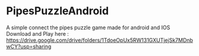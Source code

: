 # PipesPuzzleAndroid
A simple connect the pipes puzzle game made for android and IOS
Download and Play here : https://drive.google.com/drive/folders/1TdoeOpUx5RW131GXUTjejSk7MDnbwCY?usp=sharing

